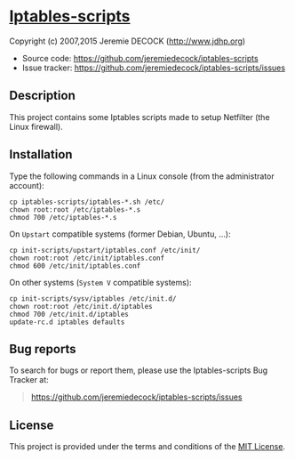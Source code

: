 [Iptables-scripts](https://github.com/jeremiedecock/iptables-scripts)
=====================================================================

Copyright (c) 2007,2015 Jeremie DECOCK (<http://www.jdhp.org>)

* Source code: <https://github.com/jeremiedecock/iptables-scripts>
* Issue tracker: <https://github.com/jeremiedecock/iptables-scripts/issues>

Description
-----------

This project contains some Iptables scripts made to setup Netfilter (the Linux
firewall).

Installation
------------

Type the following commands in a Linux console (from the administrator
account):

```shell
cp iptables-scripts/iptables-*.sh /etc/
chown root:root /etc/iptables-*.s
chmod 700 /etc/iptables-*.s
```

On `Upstart` compatible systems (former Debian, Ubuntu, ...):

```shell
cp init-scripts/upstart/iptables.conf /etc/init/
chown root:root /etc/init/iptables.conf
chmod 600 /etc/init/iptables.conf
```

On other systems (`System V` compatible systems):

```shell
cp init-scripts/sysv/iptables /etc/init.d/
chown root:root /etc/init.d/iptables
chmod 700 /etc/init.d/iptables
update-rc.d iptables defaults
```

Bug reports
-----------

To search for bugs or report them, please use the Iptables-scripts Bug Tracker
at:

> <https://github.com/jeremiedecock/iptables-scripts/issues>

License
-------

This project is provided under the terms and conditions of the
[MIT License](http://opensource.org/licenses/MIT).

